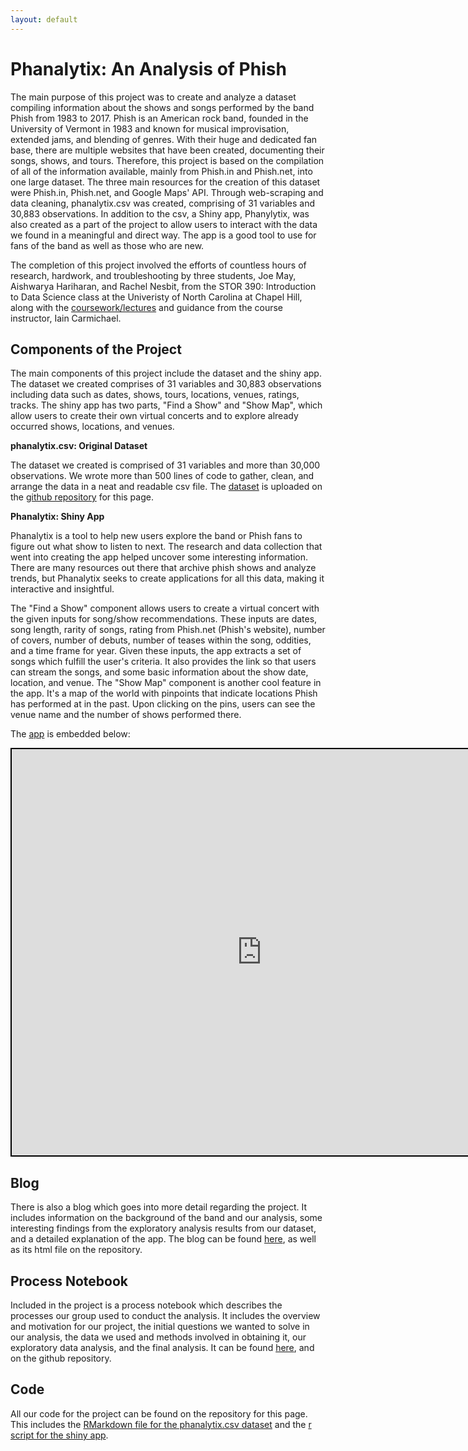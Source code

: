 ```yaml
---
layout: default
---
```


# Phanalytix: An Analysis of Phish

The main purpose of this project was to create and analyze a dataset compiling information about the shows and songs performed by the band Phish from 1983 to 2017.  Phish is an American rock band, founded in the University of Vermont in 1983 and known for musical improvisation, extended jams, and blending of genres.  With their huge and dedicated fan base, there are multiple websites that have been created, documenting their songs, shows, and tours.  Therefore, this project is based on the compilation of all of the information available, mainly from Phish.in and Phish.net, into one large dataset.  The three main resources for the creation of this dataset were Phish.in, Phish.net, and Google Maps' API.  Through web-scraping and data cleaning, phanalytix.csv was created, comprising of 31 variables and 30,883 observations.  In addition to the csv, a Shiny app, Phanylytix, was also created as a part of the project to allow users to interact with the data we found in a meaningful and direct way.  The app is a good tool to use for fans of the band as well as those who are new.  

The completion of this project involved the efforts of countless hours of research, hardwork, and troubleshooting by three students, Joe May, Aishwarya Hariharan, and Rachel Nesbit, from the STOR 390: Introduction to Data Science class at the Univeristy of North Carolina at Chapel Hill, along with the [coursework/lectures](https://idc9.github.io/stor390/) and guidance from the course instructor, Iain Carmichael.

## Components of the Project

The main components of this project include the dataset and the shiny app.  The dataset we created comprises of 31 variables and 30,883 observations including data such as dates, shows, tours, locations, venues, ratings, tracks.  The shiny app has two parts, "Find a Show" and "Show Map", which allow users to create their own virtual concerts and to explore already occurred shows, locations, and venues.  


**phanalytix.csv: Original Dataset**

The dataset we created is comprised of 31 variables and more than 30,000 observations.  We wrote more than 500 lines of code to gather, clean, and arrange the data in a neat and readable csv file.  The [dataset](https://github.com/ahariharan95/phish_analytics/blob/master/phanalytix.csv) is uploaded on the [github repository](https://github.com/ahariharan95/phish_analytics) for this page. 


**Phanalytix: Shiny App**

Phanalytix is a tool to help new users explore the band or Phish fans to figure out what show to listen to next. The research and data collection that went into creating the app helped uncover some interesting information. There are many resources out there that archive phish shows and analyze trends, but Phanalytix seeks to create applications for all this data, making it interactive and insightful.

The "Find a Show" component allows users to create a virtual concert with the given inputs for song/show recommendations.  These inputs are dates, song length, rarity of songs, rating from Phish.net (Phish's website), number of covers, number of debuts, number of teases within the song, oddities, and a time frame for year.  Given these inputs, the app extracts a set of songs which fulfill the user's criteria. It also provides the link so that users can stream the songs, and some basic information about the show date, location, and venue. The "Show Map" component is another cool feature in the app. It's a map of the world with pinpoints that indicate locations Phish has performed at in the past. Upon clicking on the pins, users can see the venue name and the number of shows performed there. 

The [app](https://ahariharan.shinyapps.io/phanalytix_app/) is embedded below:  


<iframe src="https://ahariharan.shinyapps.io/phanalytix_app/" style=" border: 2px solid black;width:800px;height:650px;"></iframe> 


## Blog

There is also a blog which goes into more detail regarding the project.  It includes information on the background of the band and our analysis, some interesting findings from the exploratory analysis results from our dataset, and a detailed explanation of the app.  The blog can be found [here](http://rpubs.com/ahariharan95/phanalytix_blog), as well as its html file on the repository.  

## Process Notebook

Included in the project is a process notebook which describes the processes our group used to conduct the analysis.  It includes the overview and motivation for our project, the initial questions we wanted to solve in our analysis, the data we used and methods involved in obtaining it, our exploratory data analysis, and the final analysis.  It can be found [here](), and on the github repository.

## Code

All our code for the project can be found on the repository for this page.  This includes the [RMarkdown file for the phanalytix.csv dataset](https://github.com/ahariharan95/phish_analytics/blob/master/phanalytix.Rmd) and the [r script for the shiny app](https://github.com/ahariharan95/phish_analytics/blob/master/phanalytix_shiny.r).

